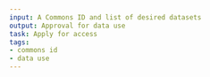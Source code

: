 ```yaml
---
input: A Commons ID and list of desired datasets
output: Approval for data use
task: Apply for access
tags:
- commons id
- data use
---
```

